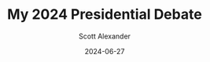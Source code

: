 ---
layout: podcast
title: "My 2024 Presidential Debate"
author: Scott Alexander
description: https://www.astralcodexten.com/p/my-2024-presidential-debate
date: 2024-06-27
length: 5857455
duration: 1464
guid: my-2024-presidential-debate
---